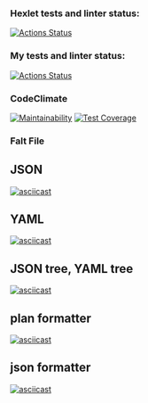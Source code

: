 ### Hexlet tests and linter status:
[![Actions Status](https://github.com/coder108-gh/python-project-50/actions/workflows/hexlet-check.yml/badge.svg)](https://github.com/coder108-gh/python-project-50/actions)

### My tests and linter status:
[![Actions Status](https://github.com/coder108-gh/python-project-50/actions/workflows/from_pyci.yaml/badge.svg)](https://github.com/coder108-gh/python-project-50/actions)

### CodeClimate
[![Maintainability](https://api.codeclimate.com/v1/badges/9cab42334f0c3118dae0/maintainability)](https://codeclimate.com/github/coder108-gh/python-project-50/maintainability)
[![Test Coverage](https://api.codeclimate.com/v1/badges/9cab42334f0c3118dae0/test_coverage)](https://codeclimate.com/github/coder108-gh/python-project-50/test_coverage)

 ### Falt File
 ## JSON
 [![asciicast](https://asciinema.org/a/nmRfvoT2pfM8bPTx83N1Gt8YE.svg)](https://asciinema.org/a/nmRfvoT2pfM8bPTx83N1Gt8YE)
 ## YAML
 [![asciicast](https://asciinema.org/a/z7HmMmuKPl6RN9CKCTIXbRIMo.svg)](https://asciinema.org/a/z7HmMmuKPl6RN9CKCTIXbRIMo)
 ## JSON tree, YAML tree
 [![asciicast](https://asciinema.org/a/D5b3Duw8KXshywcwPpWNG9QLk.svg)](https://asciinema.org/a/D5b3Duw8KXshywcwPpWNG9QLk)
 ## plan formatter
[![asciicast](https://asciinema.org/a/7HzplWDkNz7b4wWxaGrFZU2tj.svg)](https://asciinema.org/a/7HzplWDkNz7b4wWxaGrFZU2tj)
## json formatter
[![asciicast](https://asciinema.org/a/1HHWdPJyviyQ55uBRQjAWwAdL.svg)](https://asciinema.org/a/1HHWdPJyviyQ55uBRQjAWwAdL)
 
